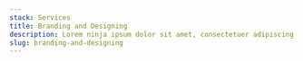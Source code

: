 ```yaml
---
stack: Services
title: Branding and Designing
description: Lorem ninja ipsum dolor sit amet, consectetuer adipiscing elit, sed diam nonummy nibh euismod tincidunt ut laoreet dolore magna aliquam erat volutpat.
slug: branding-and-designing
---
```

